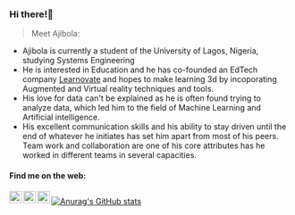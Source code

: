 ### Hi there!👋

> Meet Ajibola: 
- Ajibola is currently a student of the University of Lagos, Nigeria, studying Systems Engineering
- He is interested in Education and he has co-founded an EdTech company [Learnovate](www.learnovate.xyz) and hopes to make learning 3d by incoporating Augmented and Virtual reality techniques and tools.
- His love for data can't be explained as he is often found trying to analyze data, which led him to the field of Machine Learning and Artificial intelligence.
- His excellent communication skills and his ability to stay driven until the end of whatever he initiates has set him apart from most of his peers. Team work and collaboration are one of his core attributes has he worked in different teams in several capacities.


#### Find me on the web: 
[<img align="left" alt="jibsyyyyy | Twitter" target=_blank width="22px" src="https://cdn.jsdelivr.net/npm/simple-icons@v3/icons/twitter.svg" />](https://twitter.com/jibsyyyyy)
[<img align="left" alt="jibbycodes | LinkedIn" target=_blank width="22px" src="https://cdn-icons-png.flaticon.com/512/174/174857.png" />](https://linkedin.com/in/jibbycodes)
[<img align="left" alt="jibsrepstech | Instagram" target=_blank width="22px" src="https://upload.wikimedia.org/wikipedia/commons/thumb/e/e7/Instagram_logo_2016.svg/768px-Instagram_logo_2016.svg.png" />](https://instagram.com/jibsrepstech)

##



[![Anurag's GitHub stats](https://github-readme-stats.vercel.app/api?username=AjibolaMatthew1)](https://github.com/anuraghazra/github-readme-stats)

<!--
**AjibolaMatthew1/AjibolaMatthew1** is a ✨ _special_ ✨ repository because its `README.md` (this file) appears on your GitHub profile.

Here are some ideas to get you started:

- 🔭 I’m currently working on ...
- 🌱 I’m currently learning ...
- 👯 I’m looking to collaborate on ...
- 🤔 I’m looking for help with ...
- 💬 Ask me about ...
- 📫 How to reach me: ...
- 😄 Pronouns: ...
- ⚡ Fun fact: ...
-->
